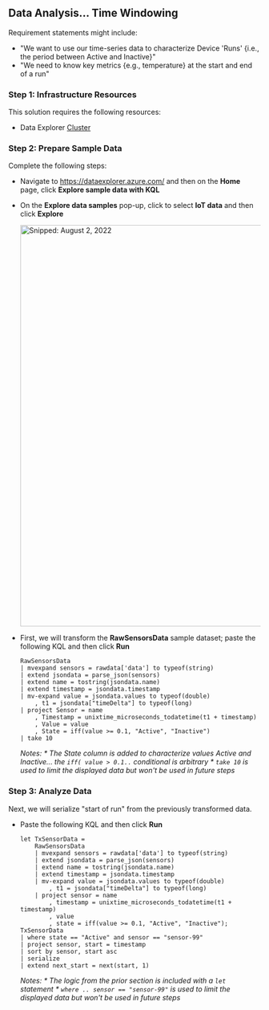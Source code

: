 ## Data Analysis... Time Windowing

Requirement statements might include:

* "We want to use our time-series data to characterize Device 'Runs' {i.e., the period between Active and Inactive}"
* "We need to know key metrics {e.g., temperature} at the start and end of a run"

### Step 1: Infrastructure Resources

This solution requires the following resources:

* Data Explorer [Cluster](Infrastructure_DataExplorer_Cluster.md)

### Step 2: Prepare Sample Data

Complete the following steps:

* Navigate to https://dataexplorer.azure.com/ and then on the **Home** page, click **Explore sample data with KQL**

* On the **Explore data samples** pop-up, click to select **IoT data** and then click **Explore**

  <img src="https://user-images.githubusercontent.com/44923999/182495753-2caf6e57-109f-43f9-b825-ed77438cd22f.png" width="800" title="Snipped: August 2, 2022" />

* First, we will transform the **RawSensorsData** sample dataset; paste the following KQL and then click **Run**

  ```
  RawSensorsData
  | mvexpand sensors = rawdata['data'] to typeof(string)
  | extend jsondata = parse_json(sensors)
  | extend name = tostring(jsondata.name)
  | extend timestamp = jsondata.timestamp
  | mv-expand value = jsondata.values to typeof(double)
      , t1 = jsondata["timeDelta"] to typeof(long)
  | project Sensor = name
      , Timestamp = unixtime_microseconds_todatetime(t1 + timestamp)
      , Value = value
      , State = iff(value >= 0.1, "Active", "Inactive")
  | take 10
  ```

  _Notes:_
  _* The State column is added to characterize values Active and Inactive... the `iff( value > 0.1..` conditional is arbitrary_
  _* `take 10` is used to limit the displayed data but won't be used in future steps_

### Step 3: Analyze Data

Next, we will serialize "start of run" from the previously transformed data.

* Paste the following KQL and then click **Run**

  ```
  let TxSensorData = 
      RawSensorsData
      | mvexpand sensors = rawdata['data'] to typeof(string)
      | extend jsondata = parse_json(sensors)
      | extend name = tostring(jsondata.name)
      | extend timestamp = jsondata.timestamp
      | mv-expand value = jsondata.values to typeof(double)
          , t1 = jsondata["timeDelta"] to typeof(long)
      | project sensor = name
          , timestamp = unixtime_microseconds_todatetime(t1 + timestamp)
          , value
          , state = iff(value >= 0.1, "Active", "Inactive");
  TxSensorData
  | where state == "Active" and sensor == "sensor-99"
  | project sensor, start = timestamp
  | sort by sensor, start asc 
  | serialize 
  | extend next_start = next(start, 1)
  ```
  
  _Notes:_
  _* The logic from the prior section is included with a `let` statement_
  _* `where .. sensor == "sensor-99"` is used to limit the displayed data but won't be used in future steps_
